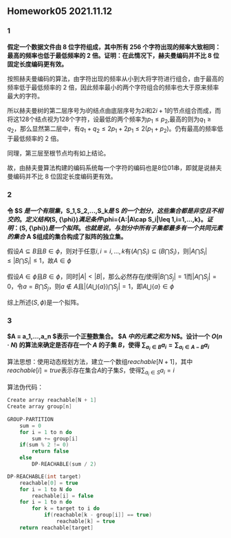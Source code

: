 ## Homework05 2021.11.12

### 1

**假定一个数据文件由 8 位字符组成，其中所有 256 个字符出现的频率大致相同：最高的频率也低于最低频率的 2 倍。证明：在此情况下，赫夫曼编码并不比 8 位固定长度编码更有效。**  

按照赫夫曼编码的算法，由字符出现的频率从小到大将字符进行组合，由于最高的频率低于最低频率的 2 倍，因此频率最小的两个字符组合的频率也大于原来频率最大的字符。

所以赫夫曼树的第二层序号为$i$的结点由底层序号为$2i$和$2i+1$的节点组合而成，而将这$128$个结点视为$128$个字符，设最低的两个频率为$p_1≤p_2$,最高的则为$q_1≥q_2$，那么显然第二层中，有$q_1+q_2≤2p_1+2p_1≤2(p_1+p_2)$。仍有最高的频率低于最低频率的 2 倍。

同理，第三层至根节点均有如上结论。

故，由赫夫曼算法构建的编码系统每一个字符的编码也是$8$位$01$串，即就是说赫夫曼编码并不比 8 位固定长度编码更有效。



### 2

**令 $S $是一个有限集，$S_1,S_2,...,S_k$是$ S $的一个划分，这些集合都是非空且不相交的。定义结构$(S, {\phi})$满足条件$\phi=\{A:|A\cap S_i|\leq 1,i=1,...,k\}$。证明：$(S, {\phi})$是一个拟阵。也就是说，与划分中所有子集都最多有一个共同元素的集合$ A $组成的集合构成了拟阵的独立集。** 

 假设$A \subseteq B$且$B \in \phi$，则对于任意$i,i=i,...,k$有$(A \bigcap S_i) \subseteq (B \bigcap S_i)$，则$|A \bigcap S_i| \leq |B \bigcap S_i| \leq 1$，故$A \in \phi$

假设$A \in \phi$且$B \in \phi$，同时$|A|<|B|$，那么必然存在$j$使得$|B \bigcap S_j|=1$而$|A \bigcap S_j|=0$，令$a=B\bigcap S_j$，则$a \notin A$且$|(A \bigcup \{a\}) \bigcap S_j|=1$，即$A \bigcup \{a\} \in \phi$

综上所述$(S, {\phi})$是一个拟阵。



### 3

**$A = a_1,...,a_n $表示一个正整数集合。 $A $中的元素之和为$ N$。设计一个 $O(n·N)$ 的算法来确定是否存在一个 $A$ 的子集 $B$，使得 $\sum_{a_i\in B}a_i=\sum_{a_i\in {A-B}}a_i$**

算法思想：使用动态规划方法，建立一个数组$reachable[N+1]$，其中$reachable[i]=true$表示存在集合$A$的子集$S$，使得$\sum_{a_i \in {S}}a_i=i$

算法伪代码：

```C
Create array reachable[N + 1]
Create array group[n]
    
GROUP-PARTITION
	sum = 0
	for i = 1 to n do 
		sum += group[i]
	if(sum % 2 != 0)
		return false
	else
		DP-REACHABLE(sum / 2)

DP-REACHABLE(int target)
	reachable[0] = true
	for i = 1 to N do
		reachable[i] = false
	for i = 1 to n do
		for k = target to i do
			if(reachable[k - group[i]] == true)
				reachable[k] = true
	return reachable[target]
```



